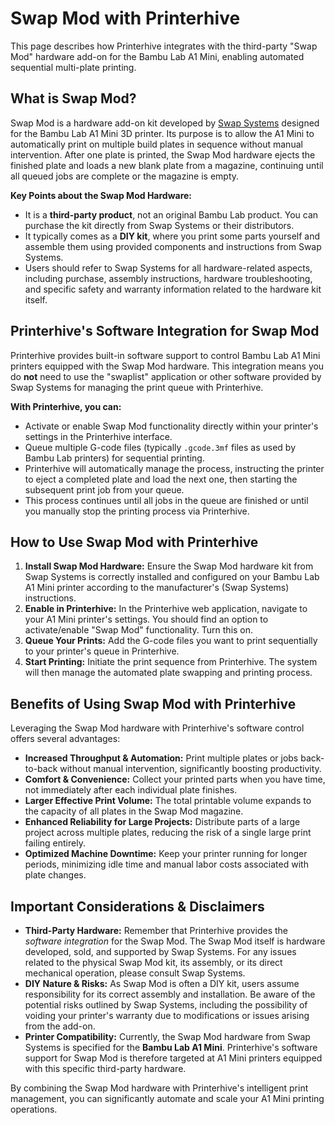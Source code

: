 # Swap Mod with Printerhive

This page describes how Printerhive integrates with the third-party "Swap Mod" hardware add-on for the Bambu Lab A1 Mini, enabling automated sequential multi-plate printing.

## What is Swap Mod?

Swap Mod is a hardware add-on kit developed by [Swap Systems](https://swap-systems.com/product/swapmod/) designed for the Bambu Lab A1 Mini 3D printer. Its purpose is to allow the A1 Mini to automatically print on multiple build plates in sequence without manual intervention. After one plate is printed, the Swap Mod hardware ejects the finished plate and loads a new blank plate from a magazine, continuing until all queued jobs are complete or the magazine is empty.

**Key Points about the Swap Mod Hardware:**

*   It is a **third-party product**, not an original Bambu Lab product. You can purchase the kit directly from Swap Systems or their distributors.
*   It typically comes as a **DIY kit**, where you print some parts yourself and assemble them using provided components and instructions from Swap Systems.
*   Users should refer to Swap Systems for all hardware-related aspects, including purchase, assembly instructions, hardware troubleshooting, and specific safety and warranty information related to the hardware kit itself.

## Printerhive's Software Integration for Swap Mod

Printerhive provides built-in software support to control Bambu Lab A1 Mini printers equipped with the Swap Mod hardware. This integration means you do **not** need to use the "swaplist" application or other software provided by Swap Systems for managing the print queue with Printerhive.

**With Printerhive, you can:**

*   Activate or enable Swap Mod functionality directly within your printer's settings in the Printerhive interface.
*   Queue multiple G-code files (typically `.gcode.3mf` files as used by Bambu Lab printers) for sequential printing.
*   Printerhive will automatically manage the process, instructing the printer to eject a completed plate and load the next one, then starting the subsequent print job from your queue.
*   This process continues until all jobs in the queue are finished or until you manually stop the printing process via Printerhive.

## How to Use Swap Mod with Printerhive

1.  **Install Swap Mod Hardware:** Ensure the Swap Mod hardware kit from Swap Systems is correctly installed and configured on your Bambu Lab A1 Mini printer according to the manufacturer's (Swap Systems) instructions.
2.  **Enable in Printerhive:** In the Printerhive web application, navigate to your A1 Mini printer's settings. You should find an option to activate/enable "Swap Mod" functionality. Turn this on.
3.  **Queue Your Prints:** Add the G-code files you want to print sequentially to your printer's queue in Printerhive.
4.  **Start Printing:** Initiate the print sequence from Printerhive. The system will then manage the automated plate swapping and printing process.

## Benefits of Using Swap Mod with Printerhive

Leveraging the Swap Mod hardware with Printerhive's software control offers several advantages:

*   **Increased Throughput & Automation:** Print multiple plates or jobs back-to-back without manual intervention, significantly boosting productivity.
*   **Comfort & Convenience:** Collect your printed parts when you have time, not immediately after each individual plate finishes.
*   **Larger Effective Print Volume:** The total printable volume expands to the capacity of all plates in the Swap Mod magazine.
*   **Enhanced Reliability for Large Projects:** Distribute parts of a large project across multiple plates, reducing the risk of a single large print failing entirely.
*   **Optimized Machine Downtime:** Keep your printer running for longer periods, minimizing idle time and manual labor costs associated with plate changes.

## Important Considerations & Disclaimers

*   **Third-Party Hardware:** Remember that Printerhive provides the *software integration* for the Swap Mod. The Swap Mod itself is hardware developed, sold, and supported by Swap Systems. For any issues related to the physical Swap Mod kit, its assembly, or its direct mechanical operation, please consult Swap Systems.
*   **DIY Nature & Risks:** As Swap Mod is often a DIY kit, users assume responsibility for its correct assembly and installation. Be aware of the potential risks outlined by Swap Systems, including the possibility of voiding your printer's warranty due to modifications or issues arising from the add-on.
*   **Printer Compatibility:** Currently, the Swap Mod hardware from Swap Systems is specified for the **Bambu Lab A1 Mini**. Printerhive's software support for Swap Mod is therefore targeted at A1 Mini printers equipped with this specific third-party hardware.

By combining the Swap Mod hardware with Printerhive's intelligent print management, you can significantly automate and scale your A1 Mini printing operations. 